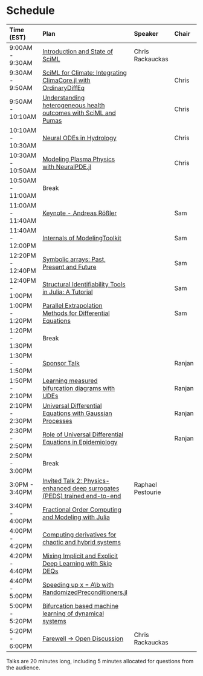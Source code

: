 # Schedule

| Time (EST) | Plan | Speaker | Chair |
| :--- | :--- | :--- | :--- |
| 9:00AM - 9:30AM | [Introduction and State of SciML](/2022/talks#intro) | Chris Rackauckas | |
| 9:30AM - 9:50AM | [SciML for Climate: Integrating ClimaCore.jl with OrdinaryDiffEq](/2022/talks#climacore) | | Chris |
| 9:50AM - 10:10AM | [Understanding heterogeneous health outcomes with SciML and Pumas](/2022/talks#pumas) | | Chris |
| 10:10AM - 10:30AM | [Neural ODEs in Hydrology](/2022/talks#hydrology) | | Chris |
| 10:30AM - 10:50AM | [Modeling Plasma Physics with NeuralPDE.jl](/2022/talks#neuralplasma) | | Chris |
| 10:50AM - 11:00AM | Break | | | |
| 11:00AM - 11:40AM | [Keynote - Andreas Rößler](/2022/talks#keynote) | | Sam |
| 11:40AM - 12:00PM | [Internals of ModelingToolkit](/2022/talks#mtkinternals) | | Sam |
| 12:20PM - 12:40PM | [Symbolic arrays: Past, Present and Future](/2022/talks#symbolicarrays) | | Sam |
| 12:40PM - 1:00PM | [Structural Identifiability Tools in Julia: A Tutorial](/2022/talks#structuralid) |  | Sam |
| 1:00PM - 1:20PM | [Parallel Extrapolation Methods for Differential Equations](/2022/talks#parallel) | | Sam |
| 1:20PM - 1:30PM | Break  | | | 
| 1:30PM - 1:50PM | [Sponsor Talk](/2022/talks#sponsor) | | Ranjan |
| 1:50PM - 2:10PM	| [Learning measured bifurcation diagrams with UDEs](/2022/talks#udesbif) |  | Ranjan |
| 2:10PM - 2:30PM	 | [Universal Differential Equations with Gaussian Processes](/2022/talks#udegaussian) | | Ranjan |
| 2:30PM - 2:50PM	| [Role of Universal Differential Equations in Epidemiology](/2022/talks#udeepidemiology) |  | Ranjan |
| 2:50PM - 3:00PM	| Break | | |
| 3:0PM - 3:40PM	| [Invited Talk 2: Physics-enhanced deep surrogates (PEDS) trained end-to-end](/2022/talks#peds) | Raphael Pestourie | |
| 3:40PM - 4:00PM | [Fractional Order Computing and Modeling with Julia](/2022/talks#fractional) | | |
| 4:00PM - 4:20PM | [Computing derivatives for chaotic and hybrid systems](/2022/talks#derivatives) | | |
| 4:20PM - 4:40PM | [Mixing Implicit and Explicit Deep Learning with Skip DEQs](/2022/talks#mixingimex) | | |
| 4:40PM - 5:00PM | [Speeding up x = A&#92;b with RandomizedPreconditioners.jl](/2022/talks#speeding) | | |
| 5:00PM - 5:20PM | [Bifurcation based machine learning of dynamical systems](/2022/talks#bifml) | | |
| 5:20PM - 6:00PM | [Farewell -> Open Discussion](/2022/talks#farewell) | Chris Rackauckas | |
			
Talks are 20 minutes long, including 5 minutes allocated for questions from the audience.